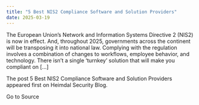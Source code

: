 ```yaml
---
title: "5 Best NIS2 Compliance Software and Solution Providers"
date: 2025-03-19
---
```


The European Union’s Network and Information Systems Directive 2 (NIS2) is now in effect. And, throughout 2025, governments across the continent will be transposing it into national law. Complying with the regulation involves a combination of changes to workflows, employee behavior, and technology. There isn’t a single ‘turnkey’ solution that will make you compliant on \[…\]

The post 5 Best NIS2 Compliance Software and Solution Providers appeared first on Heimdal Security Blog.

Go to Source
